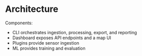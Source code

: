 Architecture
============

Components:
- CLI orchestrates ingestion, processing, export, and reporting
- Dashboard exposes API endpoints and a map UI
- Plugins provide sensor ingestion
- ML provides training and evaluation


